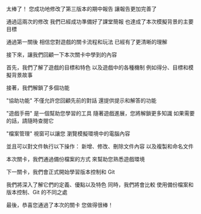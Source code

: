 太棒了！
您成功地修改了第三版本的期中報告
讓報告更加完善了

通過這兩次的修改
我們已經成功準備好了課堂簡報
也達成了本次模擬背景的主要目標

通過第一關後
相信您對遊戲的關卡流程和玩法
已經有了更清晰的理解

接下來，讓我們回顧一下本次關卡中學到的內容

首先，我們了解了遊戲的目標和特色
以及遊戲中的各種機制
例如得分、目標和模擬背景故事

接著，我們解鎖了多個功能

"協助功能" 不僅允許您回顧先前的對話
還提供提示和解答的功能

"遊戲手冊" 是一個幫助您學習的工具
隨著遊戲進展，您將解鎖更多知識
如果需要的話，請隨時查閱它

"檔案管理" 視窗可以讓您
瀏覽模擬環境中的電腦內容

並且可以對文件執行以下操作：
新增、修改、刪除文件內容
以及複製和命名文件

本次關卡，我們通過備份檔案的方式
來幫助您熟悉遊戲環境

下一關卡，我們會正式開始學習版本控制和 Git

我們將深入了解它們的定義、優點以及特色
同時，我們將會比較
使用備份檔案和版本控制、Git 的不同之處

最後，恭喜您通過了本次的關卡
您做得很棒！

